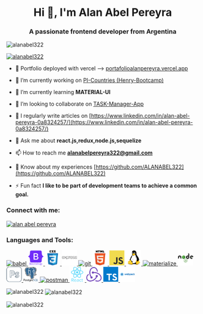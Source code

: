 <h1 align="center">Hi 👋, I'm Alan Abel Pereyra</h1>
<h3 align="center">A passionate frontend developer from Argentina</h3>

<p align="left"> <img src="https://komarev.com/ghpvc/?username=alanabel322&label=Profile%20views&color=0e75b6&style=flat" alt="alanabel322" /> </p>

<p align="left"> <a href="https://github.com/ryo-ma/github-profile-trophy"><img src="https://github-profile-trophy.vercel.app/?username=alanabel322" alt="alanabel322" /></a> </p>
 
-  💼  Portfolio deployed with vercel --> [portafolioalanpereyra.vercel.app]([https://portfolioalanpereyra.vercel.app/](https://alanportfolio-beta.vercel.app/))
 
- 🔭 I’m currently working on [PI-Countries (Henry-Bootcamp)](https://github.com/ALANABEL322/PI-Countries)

- 🌱 I’m currently learning **MATERIAL-UI**

- 👯 I’m looking to collaborate on [TASK-Manager-App](https://github.com/ALANABEL322/TASK-Manager-App)

- 📝 I regularly write articles on [https://www.linkedin.com/in/alan-abel-pereyra-0a8324257/](https://www.linkedin.com/in/alan-abel-pereyra-0a8324257/)

- 💬 Ask me about **react.js,redux,node.js,sequelize**

- 📫 How to reach me **alanabelpereyra322@gmail.com**

- 📄 Know about my experiences [https://github.com/ALANABEL322](https://github.com/ALANABEL322)

- ⚡ Fun fact **I like to be part of development teams to achieve a common goal.**


<h3 align="left">Connect with me:</h3>
<p align="left">
<a href="https://linkedin.com/in/alan-abel-pereyra-0a8324257/" target="blank"><img align="center" src="https://raw.githubusercontent.com/rahuldkjain/github-profile-readme-generator/master/src/images/icons/Social/linked-in-alt.svg" alt="alan abel pereyra" height="30" width="40" /></a>
</p>

<h3 align="left">Languages and Tools:</h3>
<p align="left"> <a href="https://babeljs.io/" target="_blank" rel="noreferrer"> <img src="https://www.vectorlogo.zone/logos/babeljs/babeljs-icon.svg" alt="babel" width="40" height="40"/> </a> <a href="https://getbootstrap.com" target="_blank" rel="noreferrer"> <img src="https://raw.githubusercontent.com/devicons/devicon/master/icons/bootstrap/bootstrap-plain-wordmark.svg" alt="bootstrap" width="40" height="40"/> </a> <a href="https://www.w3schools.com/css/" target="_blank" rel="noreferrer"> <img src="https://raw.githubusercontent.com/devicons/devicon/master/icons/css3/css3-original-wordmark.svg" alt="css3" width="40" height="40"/> </a> <a href="https://expressjs.com" target="_blank" rel="noreferrer"> <img src="https://raw.githubusercontent.com/devicons/devicon/master/icons/express/express-original-wordmark.svg" alt="express" width="40" height="40"/> </a> <a href="https://git-scm.com/" target="_blank" rel="noreferrer"> <img src="https://www.vectorlogo.zone/logos/git-scm/git-scm-icon.svg" alt="git" width="40" height="40"/> </a> <a href="https://www.w3.org/html/" target="_blank" rel="noreferrer"> <img src="https://raw.githubusercontent.com/devicons/devicon/master/icons/html5/html5-original-wordmark.svg" alt="html5" width="40" height="40"/> </a> <a href="https://developer.mozilla.org/en-US/docs/Web/JavaScript" target="_blank" rel="noreferrer"> <img src="https://raw.githubusercontent.com/devicons/devicon/master/icons/javascript/javascript-original.svg" alt="javascript" width="40" height="40"/> </a> <a href="https://www.linux.org/" target="_blank" rel="noreferrer"> <img src="https://raw.githubusercontent.com/devicons/devicon/master/icons/linux/linux-original.svg" alt="linux" width="40" height="40"/> </a> <a href="https://materializecss.com/" target="_blank" rel="noreferrer"> <img src="https://raw.githubusercontent.com/prplx/svg-logos/5585531d45d294869c4eaab4d7cf2e9c167710a9/svg/materialize.svg" alt="materialize" width="40" height="40"/> </a> <a href="https://nodejs.org" target="_blank" rel="noreferrer"> <img src="https://raw.githubusercontent.com/devicons/devicon/master/icons/nodejs/nodejs-original-wordmark.svg" alt="nodejs" width="40" height="40"/> </a> <a href="https://www.photoshop.com/en" target="_blank" rel="noreferrer"> <img src="https://raw.githubusercontent.com/devicons/devicon/master/icons/photoshop/photoshop-line.svg" alt="photoshop" width="40" height="40"/> </a> <a href="https://www.postgresql.org" target="_blank" rel="noreferrer"> <img src="https://raw.githubusercontent.com/devicons/devicon/master/icons/postgresql/postgresql-original-wordmark.svg" alt="postgresql" width="40" height="40"/> </a> <a href="https://postman.com" target="_blank" rel="noreferrer"> <img src="https://www.vectorlogo.zone/logos/getpostman/getpostman-icon.svg" alt="postman" width="40" height="40"/> </a> <a href="https://reactjs.org/" target="_blank" rel="noreferrer"> <img src="https://raw.githubusercontent.com/devicons/devicon/master/icons/react/react-original-wordmark.svg" alt="react" width="40" height="40"/> </a> <a href="https://redux.js.org" target="_blank" rel="noreferrer"> <img src="https://raw.githubusercontent.com/devicons/devicon/master/icons/redux/redux-original.svg" alt="redux" width="40" height="40"/> </a> <a href="https://www.typescriptlang.org/" target="_blank" rel="noreferrer"> <img src="https://raw.githubusercontent.com/devicons/devicon/master/icons/typescript/typescript-original.svg" alt="typescript" width="40" height="40"/> </a> <a href="https://webpack.js.org" target="_blank" rel="noreferrer"> <img src="https://raw.githubusercontent.com/devicons/devicon/d00d0969292a6569d45b06d3f350f463a0107b0d/icons/webpack/webpack-original-wordmark.svg" alt="webpack" width="40" height="40"/> </a> </p>

<p><img align="left" src="https://github-readme-stats.vercel.app/api/top-langs?username=alanabel322&show_icons=true&locale=en&layout=compact" alt="alanabel322" /></p>

<p>&nbsp;<img align="center" src="https://github-readme-stats.vercel.app/api?username=alanabel322&show_icons=true&locale=en" alt="alanabel322" /></p>

<p><img align="center" src="https://github-readme-streak-stats.herokuapp.com/?user=alanabel322&" alt="alanabel322" /></p>
